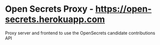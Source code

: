 # Open Secrets Proxy - https://open-secrets.herokuapp.com
Proxy server and frontend to use the OpenSecrets candidate contributions API


